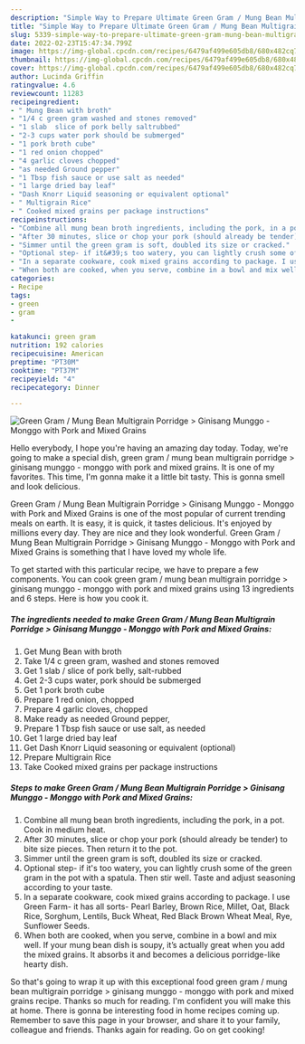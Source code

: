 ```yaml
---
description: "Simple Way to Prepare Ultimate Green Gram / Mung Bean Multigrain Porridge &amp;gt; Ginisang Munggo - Monggo with Pork and Mixed Grains"
title: "Simple Way to Prepare Ultimate Green Gram / Mung Bean Multigrain Porridge &amp;gt; Ginisang Munggo - Monggo with Pork and Mixed Grains"
slug: 5339-simple-way-to-prepare-ultimate-green-gram-mung-bean-multigrain-porridge-and-gt-ginisang-munggo-monggo-with-pork-and-mixed-grains
date: 2022-02-23T15:47:34.799Z
image: https://img-global.cpcdn.com/recipes/6479af499e605db8/680x482cq70/green-gram-mung-bean-multigrain-porridge-ginisang-munggo-monggo-with-pork-and-mixed-grains-recipe-main-photo.jpg
thumbnail: https://img-global.cpcdn.com/recipes/6479af499e605db8/680x482cq70/green-gram-mung-bean-multigrain-porridge-ginisang-munggo-monggo-with-pork-and-mixed-grains-recipe-main-photo.jpg
cover: https://img-global.cpcdn.com/recipes/6479af499e605db8/680x482cq70/green-gram-mung-bean-multigrain-porridge-ginisang-munggo-monggo-with-pork-and-mixed-grains-recipe-main-photo.jpg
author: Lucinda Griffin
ratingvalue: 4.6
reviewcount: 11283
recipeingredient:
- " Mung Bean with broth"
- "1/4 c green gram washed and stones removed"
- "1 slab  slice of pork belly saltrubbed"
- "2-3 cups water pork should be submerged"
- "1 pork broth cube"
- "1 red onion chopped"
- "4 garlic cloves chopped"
- "as needed Ground pepper"
- "1 Tbsp fish sauce or use salt as needed"
- "1 large dried bay leaf"
- "Dash Knorr Liquid seasoning or equivalent optional"
- " Multigrain Rice"
- " Cooked mixed grains per package instructions"
recipeinstructions:
- "Combine all mung bean broth ingredients, including the pork, in a pot. Cook in medium heat."
- "After 30 minutes, slice or chop your pork (should already be tender) to bite size pieces. Then return it to the pot."
- "Simmer until the green gram is soft, doubled its size or cracked."
- "Optional step- if it&#39;s too watery, you can lightly crush some of the green gram in the pot with a spatula. Then stir well. Taste and adjust seasoning according to your taste."
- "In a separate cookware, cook mixed grains according to package. I use Green Farm- it has all sorts- Pearl Barley, Brown Rice, Millet, Oat, Black Rice, Sorghum, Lentils, Buck Wheat, Red Black Brown Wheat Meal, Rye, Sunflower Seeds."
- "When both are cooked, when you serve, combine in a bowl and mix well. If your mung bean dish is soupy, it’s actually great when you add the mixed grains. It absorbs it and becomes a delicious porridge-like hearty dish."
categories:
- Recipe
tags:
- green
- gram
- 

katakunci: green gram  
nutrition: 192 calories
recipecuisine: American
preptime: "PT30M"
cooktime: "PT37M"
recipeyield: "4"
recipecategory: Dinner

---
```



![Green Gram / Mung Bean Multigrain Porridge &gt; Ginisang Munggo - Monggo with Pork and Mixed Grains](https://img-global.cpcdn.com/recipes/6479af499e605db8/680x482cq70/green-gram-mung-bean-multigrain-porridge-ginisang-munggo-monggo-with-pork-and-mixed-grains-recipe-main-photo.jpg)

Hello everybody, I hope you're having an amazing day today. Today, we're going to make a special dish, green gram / mung bean multigrain porridge &gt; ginisang munggo - monggo with pork and mixed grains. It is one of my favorites. This time, I'm gonna make it a little bit tasty. This is gonna smell and look delicious.



Green Gram / Mung Bean Multigrain Porridge &gt; Ginisang Munggo - Monggo with Pork and Mixed Grains is one of the most popular of current trending meals on earth. It is easy, it is quick, it tastes delicious. It's enjoyed by millions every day. They are nice and they look wonderful. Green Gram / Mung Bean Multigrain Porridge &gt; Ginisang Munggo - Monggo with Pork and Mixed Grains is something that I have loved my whole life.


To get started with this particular recipe, we have to prepare a few components. You can cook green gram / mung bean multigrain porridge &gt; ginisang munggo - monggo with pork and mixed grains using 13 ingredients and 6 steps. Here is how you cook it.

<!--inarticleads1-->

##### The ingredients needed to make Green Gram / Mung Bean Multigrain Porridge &gt; Ginisang Munggo - Monggo with Pork and Mixed Grains:

1. Get  Mung Bean with broth
1. Take 1/4 c green gram, washed and stones removed
1. Get 1 slab / slice of pork belly, salt-rubbed
1. Get 2-3 cups water, pork should be submerged
1. Get 1 pork broth cube
1. Prepare 1 red onion, chopped
1. Prepare 4 garlic cloves, chopped
1. Make ready as needed Ground pepper,
1. Prepare 1 Tbsp fish sauce or use salt, as needed
1. Get 1 large dried bay leaf
1. Get Dash Knorr Liquid seasoning or equivalent (optional)
1. Prepare  Multigrain Rice
1. Take  Cooked mixed grains per package instructions




<!--inarticleads2-->

##### Steps to make Green Gram / Mung Bean Multigrain Porridge &gt; Ginisang Munggo - Monggo with Pork and Mixed Grains:

1. Combine all mung bean broth ingredients, including the pork, in a pot. Cook in medium heat.
1. After 30 minutes, slice or chop your pork (should already be tender) to bite size pieces. Then return it to the pot.
1. Simmer until the green gram is soft, doubled its size or cracked.
1. Optional step- if it&#39;s too watery, you can lightly crush some of the green gram in the pot with a spatula. Then stir well. Taste and adjust seasoning according to your taste.
1. In a separate cookware, cook mixed grains according to package. I use Green Farm- it has all sorts- Pearl Barley, Brown Rice, Millet, Oat, Black Rice, Sorghum, Lentils, Buck Wheat, Red Black Brown Wheat Meal, Rye, Sunflower Seeds.
1. When both are cooked, when you serve, combine in a bowl and mix well. If your mung bean dish is soupy, it’s actually great when you add the mixed grains. It absorbs it and becomes a delicious porridge-like hearty dish.




So that's going to wrap it up with this exceptional food green gram / mung bean multigrain porridge &gt; ginisang munggo - monggo with pork and mixed grains recipe. Thanks so much for reading. I'm confident you will make this at home. There is gonna be interesting food in home recipes coming up. Remember to save this page in your browser, and share it to your family, colleague and friends. Thanks again for reading. Go on get cooking!
